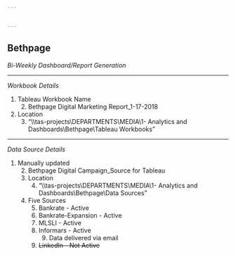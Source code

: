 ```yaml
---


---
```


<h2 id="bethpage"><strong>Bethpage</strong></h2>
<p><em>Bi-Weekly Dashboard/Report Generation</em></p>
<hr>
<p><em>Workbook Details</em></p>
<ol>
<li>Tableau Workbook Name
<ol start="2">
<li>Bethpage Digital Marketing Report_1-17-2018</li>
</ol>
</li>
<li>Location
<ol start="3">
<li>“\\tas-projects\DEPARTMENTS\MEDIA\1- Analytics and Dashboards\Bethpage\Tableau Workbooks”</li>
</ol>
</li>
</ol>
<hr>
<p><em>Data Source Details</em></p>
<ol>
<li>Manually updated
<ol start="2">
<li>Bethpage Digital Campaign_Source for Tableau</li>
<li>Location
<ol start="4">
<li>“\\tas-projects\DEPARTMENTS\MEDIA\1- Analytics and Dashboards\Bethpage\Data Sources”</li>
</ol>
</li>
<li>Five Sources
<ol start="5">
<li>Bankrate - Active</li>
<li>Bankrate-Expansion - Active</li>
<li>MLSLI - Active</li>
<li>Informars - Active
<ol start="9">
<li>Data delivered via email</li>
</ol>
</li>
<li><s>LinkedIn - Not Active</s></li>
</ol>
</li>
</ol>
</li>
</ol>

